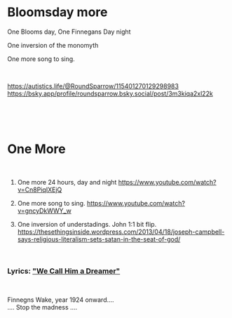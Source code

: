 # Bloomsday more

One Blooms day, One Finnegans Day night

One inversion of the monomyth

One more song to sing.

&nbsp;

https://autistics.life/@RoundSparrow/115401270129298983     
https://bsky.app/profile/roundsparrow.bsky.social/post/3m3kiqa2xl22k

&nbsp;

&nbsp;

# One More

&nbsp;

1. One more 24 hours, day and night https://www.youtube.com/watch?v=Cn8PiqIXEjQ

2. One more song to sing. https://www.youtube.com/watch?v=gncyDkWWY_w

3. One inversion of understadings. John 1:1 bit flip. https://thesethingsinside.wordpress.com/2013/04/18/joseph-campbell-says-religious-literalism-sets-satan-in-the-seat-of-god/

&nbsp;

### Lyrics: ["We Call Him a Dreamer"](https://youtu.be/gncyDkWWY_w?t=108)

&nbsp;

Finnegns Wake, year 1924 onward....   
.... Stop the madness .... 


